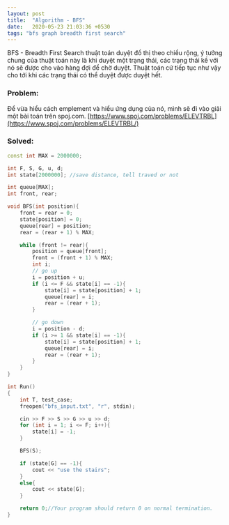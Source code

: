 ```yaml
---
layout: post
title:  "Algorithm - BFS"
date:   2020-05-23 21:03:36 +0530
tags: "bfs graph breadth first search"
---
```


BFS - Breadth First Search thuật toán duyệt đồ thị theo chiều rộng, ý tưởng chung của thuật toán này là khi duyệt một trạng thái, các trạng thái kề với nó sẽ được cho vào hàng đợi để chờ duyệt. Thuật toán cứ tiếp tục như vậy cho tới khi các trạng thái có thể duyệt được duyệt hết.

### Problem:
Để vừa hiểu cách emplement và hiểu ứng dụng của nó, mình sẽ đi vào giải một bài toán trên spoj.com. [https://www.spoj.com/problems/ELEVTRBL](https://www.spoj.com/problems/ELEVTRBL/)

### Solved:
```c++
const int MAX = 2000000;

int F, S, G, u, d;
int state[2000000]; //save distance, tell traved or not

int queue[MAX];
int front, rear;

void BFS(int position){
    front = rear = 0;
    state[position] = 0;
    queue[rear] = position;
    rear = (rear + 1) % MAX;

    while (front != rear){
        position = queue[front];
        front = (front + 1) % MAX;
        int i;
        // go up
        i = position + u;
        if (i <= F && state[i] == -1){
            state[i] = state[position] + 1;
            queue[rear] = i;
            rear = (rear + 1);
        }

        // go down
        i = position - d;
        if (i >= 1 && state[i] == -1){
            state[i] = state[position] + 1;
            queue[rear] = i;
            rear = (rear + 1);
        }
    }
}

int Run()
{
    int T, test_case;
    freopen("bfs_input.txt", "r", stdin);

    cin >> F >> S >> G >> u >> d;
    for (int i = 1; i <= F; i++){
        state[i] = -1;
    }

    BFS(S);

    if (state[G] == -1){
        cout << "use the stairs";
    }
    else{
        cout << state[G];
    }

    return 0;//Your program should return 0 on normal termination.
}
```